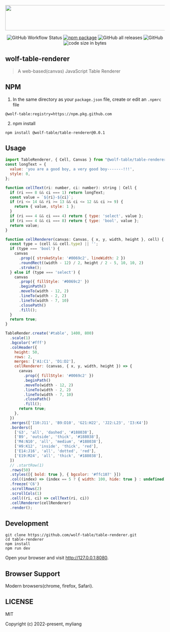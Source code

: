 <p align="center">
  <a href="https://github.com/wolf-table/table-renderer">
    <img src="https://raw.githubusercontent.com/wolf-table/table-renderer/main/logo.svg" height="80px" width="600px"/>
  </a>
</p>

<p align="center">
  <img src="https://img.shields.io/github/actions/workflow/status/wolf-table/table-renderer/npm-publish-github-packages.yml" alt="GitHub Workflow Status">
  <a href="https://www.npmjs.org/package/@wolf-table/table-renderer"><img src="https://img.shields.io/npm/v/@wolf-table/table-renderer.svg" alt="npm package"></a>
  <img src="https://img.shields.io/github/downloads/wolf-table/table-renderer/total" alt="GitHub all releases">
  <img src="https://img.shields.io/github/license/wolf-table/table-renderer" alt="GitHub">
  <img src="https://img.shields.io/github/languages/code-size/wolf-table/table-renderer" alt=" code size in bytes">
</p>

## wolf-table-renderer
> A web-based(canvas) JavaScript Table Renderer

## NPM
1) In the same directory as your <code>package.json</code> file, create or edit an <code>.npmrc</code> file
```shell
@wolf-table:registry=https://npm.pkg.github.com
```
2) npm install
```shell
npm install @wolf-table/table-renderer@0.0.1
```

## Usage
```javascript
import TableRenderer, { Cell, Canvas } from "@wolf-table/table-renderer";
const longText = {
  value: 'you are a good boy, a very good boy-------!!!',
  style: 0,
};

function cellText(ri: number, ci: number): string | Cell {
  if (ri === 8 && ci === 1) return longText;
  const value = `${ri}-${ci}`;
  if (ri <= 14 && ri >= 13 && ci <= 12 && ci >= 9) {
    return { value, style: 1 };
  }
  if (ri === 4 && ci === 4) return { type: 'select', value };
  if (ri === 4 && ci === 8) return { type: 'bool', value };
  return value;
}

function cellRenderer(canvas: Canvas, { x, y, width, height }, cell) {
  const type = (cell && cell.type) || '';
  if (type === 'bool') {
    canvas
      .prop({ strokeStyle: '#0069c2', lineWidth: 2 })
      .roundRect((width - 12) / 2, height / 2 - 5, 10, 10, 2)
      .stroke();
  } else if (type === 'select') {
    canvas
      .prop({ fillStyle: '#0069c2' })
      .beginPath()
      .moveTo(width - 12, 2)
      .lineTo(width - 2, 2)
      .lineTo(width - 7, 10)
      .closePath()
      .fill();
  }
  return true;
}

TableRender.create('#table', 1400, 800)
  .scale(1)
  .bgcolor('#fff')
  .colHeader({
    height: 50,
    rows: 2,
    merges: ['A1:C1', 'D1:D2'],
    cellRenderer: (canvas, { x, y, width, height }) => {
      canvas
        .prop({ fillStyle: '#0069c2' })
        .beginPath()
        .moveTo(width - 12, 2)
        .lineTo(width - 2, 2)
        .lineTo(width - 7, 10)
        .closePath()
        .fill();
      return true;
    },
  })
  .merges(['I10:J11', 'B9:D10', 'G21:H22', 'J22:L23', 'I3:K4'])
  .borders([
    ['G3', 'all', 'dashed', '#188038'],
    ['B9', 'outside', 'thick', '#188038'],
    ['M4:N10', 'all', 'medium', '#188038'],
    ['H9:K12', 'inside', 'thick', 'red'],
    ['E14:J16', 'all', 'dotted', 'red'],
    ['E19:M24', 'all', 'thick', '#188038'],
  ])
  // .startRow(1)
  .rows(50)
  .styles([{ bold: true }, { bgcolor: '#ffc107' }])
  .col((index) => (index == 5 ? { width: 100, hide: true } : undefined))
  .freeze('C6')
  .scrollRows(2)
  .scrollCols(1)
  .cell((ri, ci) => cellText(ri, ci))
  .cellRenderer(cellRenderer)
  .render();
```

## Development

```shell
git clone https://github.com/wolf-table/table-renderer.git
cd table-renderer
npm install
npm run dev
```

Open your browser and visit http://127.0.0.1:8080.

## Browser Support

Modern browsers(chrome, firefox, Safari).

## LICENSE

MIT

Copyright (c) 2022-present, myliang